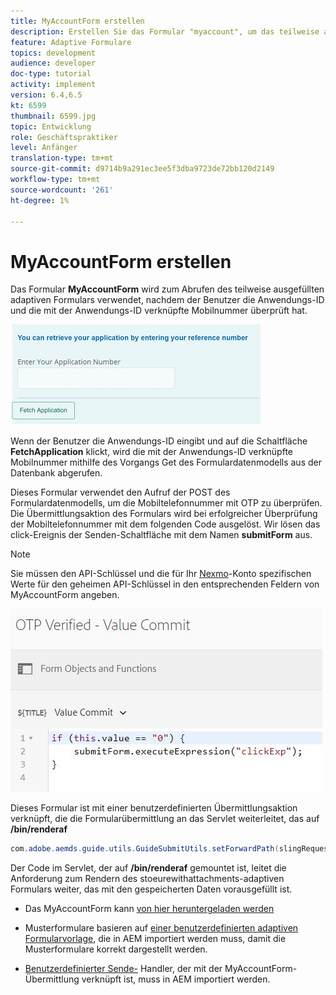 ```yaml
---
title: MyAccountForm erstellen
description: Erstellen Sie das Formular "myaccount", um das teilweise ausgefüllte Formular bei erfolgreicher Überprüfung der Anwendungs-ID und der Telefonnummer abzurufen.
feature: Adaptive Formulare
topics: development
audience: developer
doc-type: tutorial
activity: implement
version: 6.4,6.5
kt: 6599
thumbnail: 6599.jpg
topic: Entwicklung
role: Geschäftspraktiker
level: Anfänger
translation-type: tm+mt
source-git-commit: d9714b9a291ec3ee5f3dba9723de72bb120d2149
workflow-type: tm+mt
source-wordcount: '261'
ht-degree: 1%

---
```




# MyAccountForm erstellen

Das Formular **MyAccountForm** wird zum Abrufen des teilweise ausgefüllten adaptiven Formulars verwendet, nachdem der Benutzer die Anwendungs-ID und die mit der Anwendungs-ID verknüpfte Mobilnummer überprüft hat.

![Mein Kontoformular](assets/6599.JPG)

Wenn der Benutzer die Anwendungs-ID eingibt und auf die Schaltfläche **FetchApplication** klickt, wird die mit der Anwendungs-ID verknüpfte Mobilnummer mithilfe des Vorgangs Get des Formulardatenmodells aus der Datenbank abgerufen.

Dieses Formular verwendet den Aufruf der POST des Formulardatenmodells, um die Mobiltelefonnummer mit OTP zu überprüfen. Die Übermittlungsaktion des Formulars wird bei erfolgreicher Überprüfung der Mobiltelefonnummer mit dem folgenden Code ausgelöst. Wir lösen das click-Ereignis der Senden-Schaltfläche mit dem Namen **submitForm** aus.

>[!NOTE]
> Sie müssen den API-Schlüssel und die für Ihr [Nexmo](https://dashboard.nexmo.com/)-Konto spezifischen Werte für den geheimen API-Schlüssel in den entsprechenden Feldern von MyAccountForm angeben.

![Trigger-submit](assets/trigger-submit.JPG)



Dieses Formular ist mit einer benutzerdefinierten Übermittlungsaktion verknüpft, die die Formularübermittlung an das Servlet weiterleitet, das auf **/bin/renderaf**

```java
com.adobe.aemds.guide.utils.GuideSubmitUtils.setForwardPath(slingRequest,"/bin/renderaf",null,null);
```

Der Code im Servlet, der auf **/bin/renderaf** gemountet ist, leitet die Anforderung zum Rendern des stoeurewithattachments-adaptiven Formulars weiter, das mit den gespeicherten Daten vorausgefüllt ist.


* Das MyAccountForm kann [von hier heruntergeladen werden](assets/my-account-form.zip)

* Musterformulare basieren auf [einer benutzerdefinierten adaptiven Formularvorlage](assets/custom-template-with-page-component.zip), die in AEM importiert werden muss, damit die Musterformulare korrekt dargestellt werden.

* [Benutzerdefinierter Sende-](assets/custom-submit-my-account-form.zip) Handler, der mit der MyAccountForm-Übermittlung verknüpft ist, muss in AEM importiert werden.
